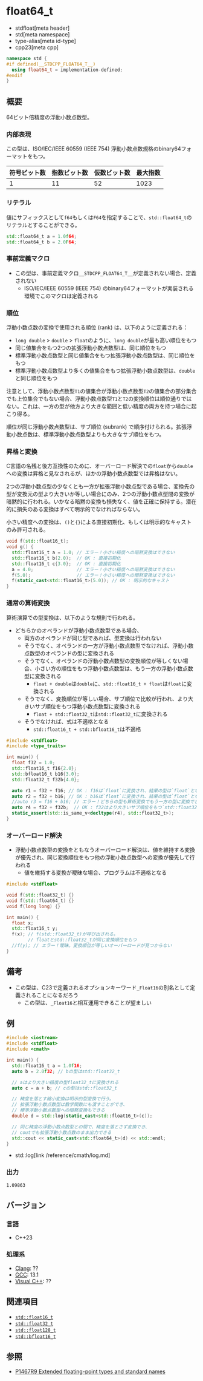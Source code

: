 # float64_t
* stdfloat[meta header]
* std[meta namespace]
* type-alias[meta id-type]
* cpp23[meta cpp]

```cpp
namespace std {
#if defined(__STDCPP_FLOAT64_T__)
  using float64_t = implementation-defined;
#endif
}
```

## 概要
64ビット倍精度の浮動小数点数型。

### 内部表現
この型は、ISO/IEC/IEEE 60559 (IEEE 754) 浮動小数点数規格のbinary64フォーマットをもつ。

| 符号ビット数 | 指数ビット数 | 仮数ビット数 | 最大指数 |
|--------------|--------------|--------------|----------|
| 1            | 11           | 52           | 1023     |

### リテラル
値にサフィックスとして`f64`もしくは`F64`を指定することで、`std::float64_t`のリテラルとすることができる。

```cpp
std::float64_t a = 1.0f64;
std::float64_t b = 2.0F64;
```


### 事前定義マクロ
- この型は、事前定義マクロ`__STDCPP_FLOAT64_T__`が定義されない場合、定義されない
    - ISO/IEC/IEEE 60559 (IEEE 754) のbinary64フォーマットが実装される環境でこのマクロは定義される


### 順位
浮動小数点数の変換で使用される順位 (rank) は、以下のように定義される：

- `long double` > `double` > `float`のように、`long double`が最も高い順位をもつ
- 同じ値集合をもつ2つの拡張浮動小数点数型は、同じ順位をもつ
- 標準浮動小数点数型と同じ値集合をもつ拡張浮動小数点数型は、同じ順位をもつ
- 標準浮動小数点数型より多くの値集合をもつ拡張浮動小数点数型は、`double`と同じ順位をもつ

注意として、浮動小数点数型`T1`の値集合が浮動小数点数型`T2`の値集合の部分集合でも上位集合でもない場合、浮動小数点数型`T1`と`T2`の変換順位は順位通りではない。これは、一方の型が他方より大きな範囲と低い精度の両方を持つ場合に起こり得る。

順位が同じ浮動小数点数型は、サブ順位 (subrank) で順序付けられる。拡張浮動小数点数は、標準浮動小数点数型よりも大きなサブ順位をもつ。


### 昇格と変換
C言語の名残と後方互換性のために、オーバーロード解決での`float`から`double`への変換は昇格と見なされるが、ほかの浮動小数点数型では昇格はない。

2つの浮動小数点型の少なくとも一方が拡張浮動小数点型である場合、変換先の型が変換元の型より大きいか等しい場合にのみ、2つの浮動小数点型間の変換が暗黙的に行われる。いかなる暗黙の変換も損失なく、値を正確に保持する。潜在的に損失のある変換はすべて明示的でなければならない。

小さい精度への変換は、`()`と`{}`による直接初期化、もしくは明示的なキャストのみ許可される。

```cpp
void f(std::float16_t);
void g() {
  std::float16_t a = 1.0; // エラー！小さい精度への暗黙変換はできない
  std::float16_t b(2.0);  // OK : 直接初期化
  std::float16_t c{3.0};  // OK : 直接初期化
  a = 4.0;                // エラー！小さい精度への暗黙変換はできない
  f(5.0);                 // エラー！小さい精度への暗黙変換はできない
  f(static_cast<std::float16_t>(5.0)); // OK : 明示的なキャスト
}
```


### 通常の算術変換
算術演算での型変換は、以下のような規則で行われる。

- どちらかのオペランドが浮動小数点数型である場合、
    - 両方のオペランドが同じ型であれば、型変換は行われない
    - そうでなく、オペランドの一方が浮動小数点数型でなければ、浮動小数点数型のオペランドの型に変換される
    - そうでなく、オペランドの浮動小数点数型の変換順位が等しくない場合、小さい方の順位をもつ浮動小数点数型は、もう一方の浮動小数点数型に変換される
        - `float + double`は`double`に、`std::float16_t + float`は`float`に変換される
    - そうでなく、変換順位が等しい場合、サブ順位で比較が行われ、より大きいサブ順位をもつ浮動小数点数型に変換される
        - `float + std::float32_t`は`std::float32_t`に変換される
    - そうでなければ、式は不適格となる
        - `std::float16_t + std::bfloat16_t`は不適格

```cpp example
#include <stdfloat>
#include <type_traits>

int main() {
  float f32 = 1.0;
  std::float16_t f16{2.0};
  std::bfloat16_t b16{3.0};
  std::float32_t f32b{4.0};

  auto r1 = f32 + f16; // OK : f16は`float`に変換され、結果の型は`float`となる
  auto r2 = f32 + b16; // OK : b16は`float`に変換され、結果の型は`float`となる
  //auto r3 = f16 + b16; // エラー！どちらの型も算術変換でもう一方の型に変換できない
  auto r4 = f32 + f32b;  // OK : f32はより大きいサブ順位をもつ`std::float32_t`に変換される
  static_assert(std::is_same_v<decltype(r4), std::float32_t>);
}
```

### オーバーロード解決
- 浮動小数点数型の変換をともなうオーバーロード解決は、値を維持する変換が優先され、同じ変換順位をもつ他の浮動小数点数型への変換が優先して行われる
    - 値を維持する変換が曖昧な場合、プログラムは不適格となる

```cpp
#include <stdfloat>

void f(std::float32_t) {}
void f(std::float64_t) {}
void f(long long) {}

int main() {
  float x;
  std::float16_t y;
  f(x); // f(std::float32_t)が呼び出される。
        // floatとstd::float32_tが同じ変換順位をもつ
  //f(y); // エラー！曖昧。変換順位が等しいオーバーロードが見つからない
}
```



## 備考
- この型は、C23で定義されるオプションキーワード`_Float16`の別名として定義されることになるだろう
    - この型は、`_Float16`と相互運用できることが望ましい


## 例
```cpp example
#include <iostream>
#include <stdfloat>
#include <cmath>

int main() {
  std::float16_t a = 1.0f16;
  auto b = 2.0f32; // bの型はstd::float32_t

  // aはより大きい精度の型float32_tに変換される
  auto c = a + b; // cの型はstd::float32_t

  // 精度を落とす縮小変換は明示的型変換で行う。
  // 拡張浮動小数点数型は数学関数にも渡すことができ、
  // 標準浮動小数点数型への暗黙変換もできる
  double d = std::log(static_cast<std::float16_t>(c));

  // 同じ精度の浮動小数点数型との間で、精度を落とさず変換でき、
  // coutでも拡張浮動小数点数のまま出力できる
  std::cout << static_cast<std::float64_t>(d) << std::endl;
}
```
* std::log[link /reference/cmath/log.md]

### 出力
```
1.09863
```

## バージョン
### 言語
- C++23

### 処理系
- [Clang](/implementation.md#clang): ??
- [GCC](/implementation.md#gcc): 13.1
- [Visual C++](/implementation.md#visual_cpp): ??


## 関連項目
- [`std::float16_t`](float16_t.md)
- [`std::float32_t`](float32_t.md)
- [`std::float128_t`](float128_t.md)
- [`std::bfloat16_t`](bfloat16_t.md)


## 参照
- [P1467R9 Extended floating-point types and standard names](https://www.open-std.org/jtc1/sc22/wg21/docs/papers/2022/p1467r9.html)

